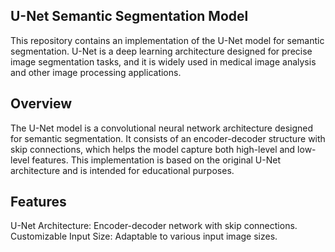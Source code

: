 ## U-Net Semantic Segmentation Model
This repository contains an implementation of the U-Net model for semantic segmentation. 
U-Net is a deep learning architecture designed for precise image segmentation tasks, and it is widely used in medical image analysis and other image processing applications.

## Overview
The U-Net model is a convolutional neural network architecture designed for semantic segmentation.
It consists of an encoder-decoder structure with skip connections, which helps the model capture both high-level and low-level features. 
This implementation is based on the original U-Net architecture and is intended for educational purposes.

## Features
U-Net Architecture: Encoder-decoder network with skip connections.
Customizable Input Size: Adaptable to various input image sizes.
